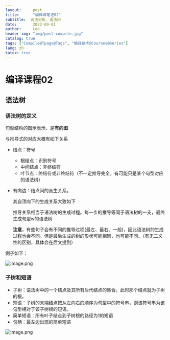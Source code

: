 ```yaml
---
layout:     post
title:      "编译课笔记02"
subtitle:  词法分析、语法树
date:       2022-09-01
author:     Leo
header-img: "img/post-compile.jpg"
catalog: true
tags: ["Compile@Tpags@Tags", "编译技术@Courses@Series"]
lang: zh
katex: true
---
```


# 编译课程02

## 语法树

### 语法树的定义

句型结构的图示表示，是**有向图**

与推导式的对应大概有如下关系

* 结点：符号
  * 根结点：识别符号
  * 中间结点：非终结符
  * 叶节点：终结符或非终结符（不一定推导完全，有可能只是某个句型对应的语法树）
* 有向边：结点间的派生关系。
  
  其自顶向下的生成关系大致如下

  推导关系相当于语法树的生成过程。每一步的推导等同于语法树的一支，最终生成句型w的语法树

  **注意**，有些句子会有不同的推导过程(最左、最右、一般)，因此语法树的生成过程也会不同。但是最后生成的树的形状可能相同，也可能不同。（有无二义性的区别，具体会在后文提到）

例子如下：

![image.png](https://pic7.58cdn.com.cn/nowater/webim/big/n_v248759e5a29674ec2a0b242c6f375c0b2.png)

### 子树和短语

* 子树：语法树中的一个结点及其所有后代结点的集合。此时那个结点就为子树的根。
* 短语：子树的末端结点按从左向右的顺序为句型中的符号串，则该符号串为该句型相对于该子树根的短语。
* 简单短语：所有叶子结点到子树根的路径为1的短语
* 句柄：最左边出现的简单短语

![image.png](https://pic7.58cdn.com.cn/nowater/webim/big/n_v2f3ff49fa29344867804ce61349311556.png)